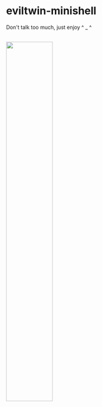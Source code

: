 # eviltwin-minishell
Don't talk too much, just enjoy ^ _ ^ <br><br>


<img width="50%" src="https://raw.githubusercontent.com/eviltwin-dev/eviltwin-minishell/master/eviltwin-minishell.jpg">
